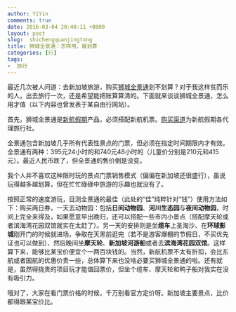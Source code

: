 ```yaml
---
author: YiYin
comments: true
date: 2016-03-04 20:40:11 +0800
layout: post
slug:  shichengquanjingtong
title: 狮城全景通：怎样用，最划算
categories: [行]
tags:
-  旅行
---
```

最近几次被人问道：去新加坡旅游，购买[狮城全景通](http://www.siaholidays.com.cn/card/)划不划算？对于我这样贫而乐的人，出去旅行一次，还是希望能把账算算清的。下面就来谈谈狮城全景通，怎么用才值（以下内容也曾发表于某自由行网站）。

首先，狮城全景通是[新航假期](http://www.siaholidays.com.cn/)产品，必须搭配新航机票。[购买渠道](http://www.siaholidays.com.cn/proxy/)为新航假期各代理旅行社。

全景通包含新加坡几乎所有代表性景点的门票，但必须在指定时间期限内才有效。全景通有两种：395元24小时的和740元48小时的（儿童价分别是210元和415元）。最近人民币跌了，但全景通的售价倒是没变。

我个人并不喜欢这种限时玩的景点门票销售模式（偏偏在新加坡还很盛行），虽说玩得越多越划算，但在忙忙碌碌中旅游的乐趣也就没有了。

按照正常的速度游玩，目测全景通的最佳（此处的“佳”纯粹针对“钱”）使用方法如下：购买两日券，一天去动物园：包括**日间动物园**、**河川生态园**与**夜间动物园**，时间上完全来得及，如果愿意早出晚归，还可以搭配一些市内小景点（搭配摩天轮或者滨海湾花园双馆就实在太赶了）。另一天的安排则是坐**缆车**上圣淘沙、在**环球影城**刚开门的时候就进场，争取在天黑前逛完（若不是游客爆棚的节假日，不买优先证也可以做到）、然后晚间坐**摩天轮**、**新加坡河游船**或者去**滨海湾花园双馆**。这样算下来，能够比某宝价便宜个一两百块钱的。当然，新航机票不太有折扣，会比东航或者国航的优惠价贵一些，总体算下来也没啥必要买狮城全景通的啦。还有就是，虽然得挑贵的项目玩才能值回票价，但坐个缆车、摩天轮和鸭子船对我实在没有吸引力。

哦对了，大家在看门票价格的时候，千万别看官方定价呀。新加坡主要景点，比价都得跟某宝价比。
